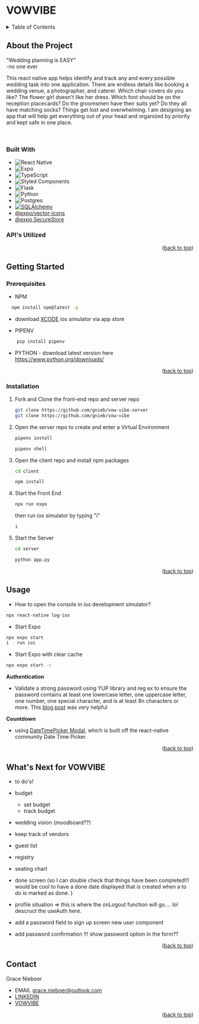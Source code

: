 <a name="readme-top"></a>

# VOWVIBE

<details>
  <summary>Table of Contents</summary>
  <ol>
    <li>
      <a href="#about-the-project">About The Project</a>
      <ul>
        <li><a href="#built-with">Built With</a></li>
        <li><a href="#apis-utilized">API's Utilized</a></li>
      </ul>
    </li>
    <li>
      <a href="#getting-started">Getting Started</a>
      <ul>
        <li><a href="#prerequisites">Prerequisites</a></li>
        <li><a href="#installation">Installation</a></li>
      </ul>
    </li>
    <li><a href="#usage">Usage</a></li>
    <li><a href="#whats-next-for-vowvibe">What's Next for VOWVIBE</a></li>
    <li><a href="#contact">Contact</a></li>
  </ol>
</details>

<!-- ABOUT THE PROJECT -->
## About the Project
"Wedding planning is EASY"     
-no one ever
<br />

This react native app helps identify and track any and every possible wedding task into one application. There are endless details like booking a wedding venue, a photographer, and caterer. Which chair covers do you like? The flower girl doesn't like her dress. Which font should be on the reception placecards? Do the groomsmen have their suits yet? Do they all have matching socks? Things get lost and overwhelming. I am designing an app that will help get everything out of your head and organized by priority and kept safe in one place. 

<br />
<!-- PLACEHOLDER PIC HERE -->

### Built With

* ![React Native](https://img.shields.io/badge/react_native-%2320232a.svg?style=for-the-badge&logo=react&logoColor=%2361DAFB)
* ![Expo](https://img.shields.io/badge/expo-1C1E24?style=for-the-badge&logo=expo&logoColor=#D04A37)
* ![TypeScript](https://img.shields.io/badge/typescript-%23007ACC.svg?style=for-the-badge&logo=typescript&logoColor=white)
* ![Styled Components](https://img.shields.io/badge/styled--components-DB7093?style=for-the-badge&logo=styled-components&logoColor=white) 
* ![Flask](https://img.shields.io/badge/flask-%23000.svg?style=for-the-badge&logo=flask&logoColor=white)
* ![Python](https://img.shields.io/badge/python-3670A0?style=for-the-badge&logo=python&logoColor=ffdd54) 
* ![Postgres](https://img.shields.io/badge/postgres-%23316192.svg?style=for-the-badge&logo=postgresql&logoColor=white)
* [![SQLAlchemy][SQLAlchemy.com]][SQLalchemy-url]
* [@expo/vector-icons](https://docs.expo.dev/guides/icons/)
* [@expo SecureStore](https://docs.expo.dev/versions/latest/sdk/securestore/)

### API's Utilized

<p align="right">(<a href="#readme-top">back to top</a>)</p>

## Getting Started
### Prerequisites

* NPM 
```sh
  npm install npm@latest -g
  ```

* download [XCODE](https://apps.apple.com/us/app/xcode/id497799835) ios simulator via app store

* PIPENV
```sh
    pip install pipenv
```
* PYTHON - download latest version here <https://www.python.org/downloads/>

<p align="right">(<a href="#readme-top">back to top</a>)</p>

### Installation
1. Fork and Clone the front-end repo and server repo
   ```sh
   git clone https://github.com/gnieb/vow-vibe-server
   git clone https://github.com/gnieb/vow-vibe
   ```
2. Open the server repo to create and enter a Virtual Environment
    ```sh
    pipenv install
    ```
    ```sh
    pipenv shell
    ```
3. Open the client repo and install npm packages
    ```sh
    cd client
    ```
    ```sh
    npm install
    ```
4. Start the Front End
    ```sh
    npx run expo
    ```
    then run ios simulator by typing "i"
    ```sh
    i
    ```
5. Start the Server

    ```sh
    cd server
    ```
    ```sh
    python app.py
    ```

    <p align="right">(<a href="#readme-top">back to top</a>)</p>

## Usage
* How to open the console in ios development simulator?
```sh
npx react-native log-ios 
```

* Start Expo
```sh
npx expo start
i - run ios
```
* Start Expo with clear cache
```sh
npx expo start -c 
```

**Authentication**
- Validate a strong password using YUP library and reg ex to ensure the password contains at least  one lowercase letter, one uppercase letter, one number, one special character, and is at least 8n characters or more. This [blog post](https://www.thepolyglotdeveloper.com/2015/05/use-regex-to-test-password-strength-in-javascript/) was very helpful

**Countdown** 
- using [DateTimePicker Modal](https://github.com/mmazzarolo/react-native-modal-datetime-picker), which is built off the react-native community Date Time Picker.





<p align="right">(<a href="#readme-top">back to top</a>)</p>

## What's Next for VOWVIBE

- to do's!
- budget
    - set budget
    - track budget
- wedding vision (moodboard??)
- keep track of vendors
- guest list
- registry
- seating chart
- done screen (so I can double check that things have been completed!!! would be cool to have a done date displayed that is created when a to do is marked as done. )
- profile situation => this is where the onLogout function will go.... lol descruct the useAuth here. 

- add a password field to sign up screen new user component
- add password confirmation !!! show password option in the form?? 



<p align="right">(<a href="#readme-top">back to top</a>)</p>

## Contact

Grace Nieboer
- EMAIL <grace.nieboer@outlook.com>
- [LINKEDIN](https://www.linkedin.com/in/gracenieboer/)
- [VOWVIBE](https://github.com/gnieb/vow-vibe)

<p align="right">(<a href="#readme-top">back to top</a>)</p>


<!-- MARKDOWN LINKS & IMAGES -->
<!-- https://www.markdownguide.org/basic-syntax/#reference-style-links -->
[SQLAlchemy.com]: https://img.shields.io/badge/-SQLAlchemy-black?style=for-the-badge&logo=serverfault
[SQLalchemy-url]: https://www.sqlalchemy.org/